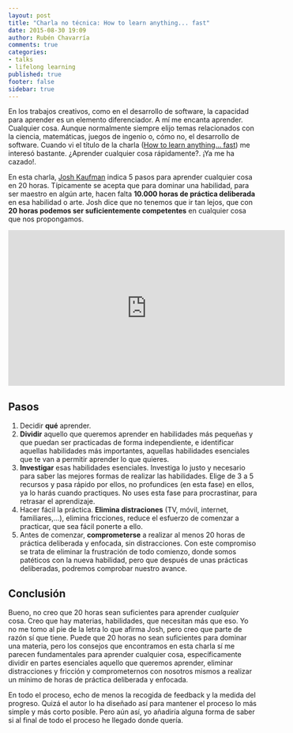 ```yaml
---
layout: post
title: "Charla no técnica: How to learn anything... fast"
date: 2015-08-30 19:09
author: Rubén Chavarría
comments: true
categories: 
- talks
- lifelong learning
published: true
footer: false
sidebar: true
---
```


En los trabajos creativos, como en el desarrollo de software, la capacidad para
aprender es un elemento diferenciador. A mí me encanta aprender. Cualquier
cosa. Aunque normalmente siempre elijo temas relacionados con la ciencia,
matemáticas, juegos de ingenio o, cómo no, el desarrollo de software. Cuando vi
el título de la charla ([How to learn anything... fast][1]) me interesó
bastante. ¿Aprender cualquier cosa rápidamente?. ¡Ya me ha cazado!.

En esta charla, [Josh Kaufman][2] indica 5 pasos para aprender cualquier cosa en 20
horas. Típicamente se acepta que para dominar una habilidad, para ser maestro
en algún arte, hacen falta **10.000 horas de práctica deliberada** en esa habilidad
o arte. Josh dice que no tenemos que ir tan lejos, que con **20 horas podemos ser
suficientemente competentes** en cualquier cosa que nos propongamos.

<!-- more -->

<iframe width="560"
        height="315"
        src="https://www.youtube.com/embed/EtJy69cEOtQ"
        frameborder="0"
        allowfullscreen></iframe>

## Pasos

1. Decidir **qué** aprender.
2. **Dividir** aquello que queremos aprender en habilidades más pequeñas y que
puedan ser practicadas de forma independiente, e identificar aquellas
habilidades más importantes, aquellas habilidades esenciales que te van a
permitir aprender lo que quieres.
3. **Investigar** esas habilidades esenciales. Investiga lo justo y necesario para
saber las mejores formas de realizar las habilidades. Elige de 3 a 5
recursos y pasa rápido por ellos, no profundices (en esta fase) en ellos, ya lo
harás cuando practiques. No uses esta fase para procrastinar, para retrasar el
aprendizaje.
4. Hacer fácil la práctica. **Elimina distraciones** (TV, móvil, internet,
familiares,...), elimina fricciones, reduce el esfuerzo de comenzar a
practicar, que sea fácil ponerte a ello.
5. Antes de comenzar, **comprometerse** a realizar al menos 20 horas de práctica
deliberada y enfocada, sin distracciones. Con este compromiso se trata de
eliminar la frustración de todo comienzo, donde somos patéticos con la nueva
habilidad, pero que después de unas prácticas deliberadas, podremos comprobar
nuestro avance.

## Conclusión

Bueno, no creo que 20 horas sean suficientes para aprender *cualquier* cosa.
Creo que hay materias, habilidades, que necesitan más que eso. Yo no me tomo al
pie de la letra lo que afirma Josh, pero creo que parte de razón sí que tiene.
Puede que 20 horas no sean suficientes para dominar una materia, pero los
consejos que encontramos en esta charla sí me parecen fundamentales para
aprender cualquier cosa, específicamente dividir en partes esenciales aquello
que queremos aprender, eliminar distracciones y fricción y comprometernos con
nosotros mismos a realizar un mínimo de horas de práctica deliberada y
enfocada.

En todo el proceso, echo de menos la recogida de feedback y la medida del
progreso. Quizá el autor lo ha diseñado así para mantener el proceso lo más
simple y más corto posible. Pero aún así, yo añadiría alguna forma de saber si
al final de todo el proceso he llegado donde quería.

[1]: https://www.youtube.com/watch?v=EtJy69cEOtQ
[2]: http://joshkaufman.net/


